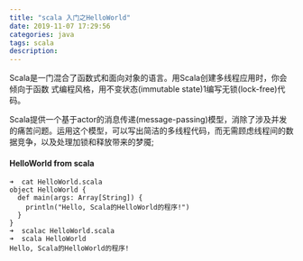 ```yaml
---
title: "scala 入门之HelloWorld" 
date: 2019-11-07 17:29:56
categories: java
tags: scala
description:
---
```

Scala是一门混合了函数式和面向对象的语言。用Scala创建多线程应用时，你会倾向于函数 式编程风格，用不变状态(immutable state)1编写无锁(lock-free)代码。
<!--more-->
Scala提供一个基于actor的消息传递(message-passing)模型，消除了涉及并发的痛苦问题。运用这个模型，可以写出简洁的多线程代码，而无需顾虑线程间的数据竞争，以及处理加锁和释放带来的梦魇;

#### HelloWorld from scala
```
➜  cat HelloWorld.scala
object HelloWorld {
  def main(args: Array[String]) {
    println("Hello, Scala的HelloWorld的程序!")
  }
}
➜  scalac HelloWorld.scala
➜  scala HelloWorld
Hello, Scala的HelloWorld的程序!
```


